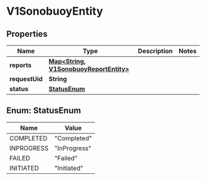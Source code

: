 # V1SonobuoyEntity

## Properties
Name | Type | Description | Notes
------------ | ------------- | ------------- | -------------
**reports** | [**Map&lt;String, V1SonobuoyReportEntity&gt;**](V1SonobuoyReportEntity.md) |  | 
**requestUid** | **String** |  | 
**status** | [**StatusEnum**](#StatusEnum) |  | 

<a name="StatusEnum"></a>
## Enum: StatusEnum
Name | Value
---- | -----
COMPLETED | &quot;Completed&quot;
INPROGRESS | &quot;InProgress&quot;
FAILED | &quot;Failed&quot;
INITIATED | &quot;Initiated&quot;
